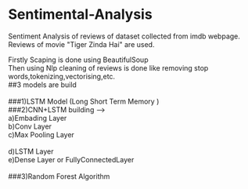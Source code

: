 # Sentimental-Analysis
Sentiment Analysis of reviews of dataset collected from imdb webpage.<br />
Reviews of movie "Tiger Zinda Hai" are used.<br />

Firstly Scaping is done using BeautifulSoup<br />
Then using Nlp cleaning of reviews is done like removing stop words,tokenizing,vectorising,etc.<br />
##3 models are build <br /><br />
###1)LSTM Model (Long Short Term Memory )<br />
###2)CNN+LSTM building -->   <br />
             a)Embading Layer<br />
             b)Conv Layer <br />
             c)Max Pooling Layer <br /><br />
             d)LSTM Layer<br />
             e)Dense Layer or FullyConnectedLayer<br />
<br />
###3)Random Forest Algorithm<br />
